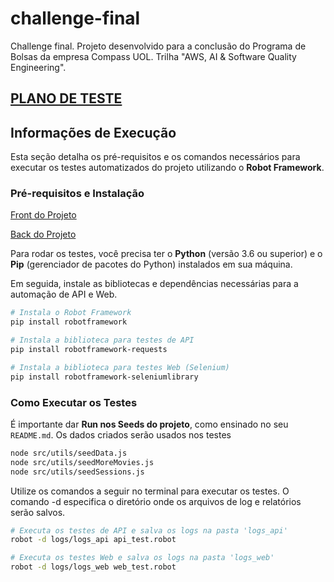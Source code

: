 # challenge-final

Challenge final. Projeto desenvolvido para a conclusão do Programa de Bolsas da empresa Compass UOL. Trilha "AWS, AI & Software Quality Engineering".


## [PLANO DE TESTE](PLANO%20DE%20TESTE.md)

## **Informações de Execução**

Esta seção detalha os pré-requisitos e os comandos necessários para executar os testes automatizados do projeto utilizando o **Robot Framework**.

### Pré-requisitos e Instalação

[Front do Projeto](https://github.com/juniorschmitz/cinema-challenge-front)

[Back do Projeto](https://github.com/juniorschmitz/cinema-challenge-back)

Para rodar os testes, você precisa ter o **Python** (versão 3.6 ou superior) e o **Pip** (gerenciador de pacotes do Python) instalados em sua máquina.

Em seguida, instale as bibliotecas e dependências necessárias para a automação de API e Web.

```bash
# Instala o Robot Framework
pip install robotframework

# Instala a biblioteca para testes de API
pip install robotframework-requests

# Instala a biblioteca para testes Web (Selenium)
pip install robotframework-seleniumlibrary

```

### Como Executar os Testes

É importante dar **Run nos Seeds do projeto**, como ensinado no seu `README.md`. Os dados criados serão usados nos testes

```bash
node src/utils/seedData.js
node src/utils/seedMoreMovies.js
node src/utils/seedSessions.js
```

Utilize os comandos a seguir no terminal para executar os testes. O comando -d especifica o diretório onde os arquivos de log e relatórios serão salvos.

```bash
# Executa os testes de API e salva os logs na pasta 'logs_api'
robot -d logs/logs_api api_test.robot

# Executa os testes Web e salva os logs na pasta 'logs_web'
robot -d logs/logs_web web_test.robot
```
